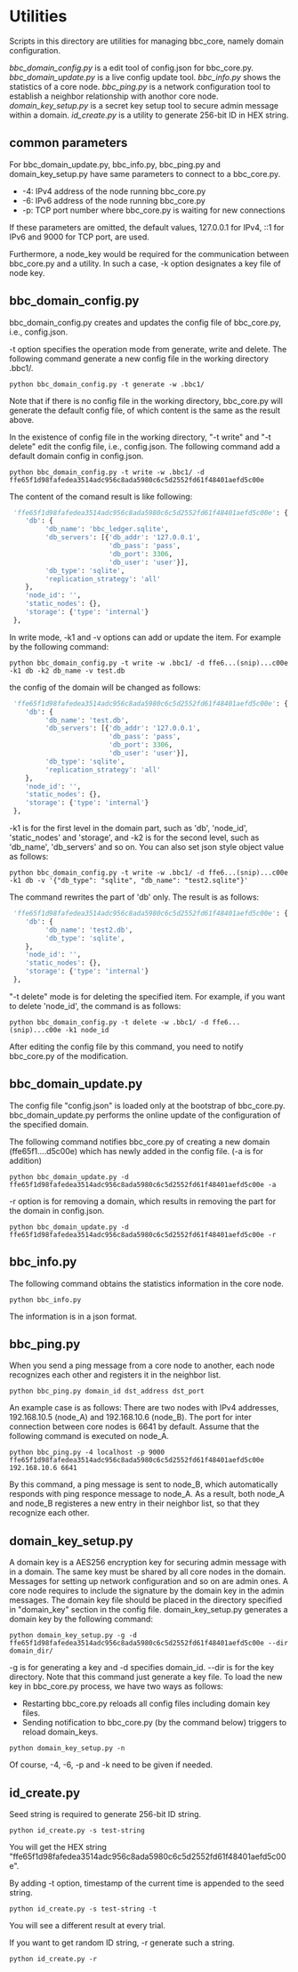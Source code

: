 Utilities
=========
Scripts in this directory are utilities for managing bbc_core, namely domain configuration.

*bbc\_domain\_config.py* is a edit tool of config.json for bbc_core.py. *bbc\_domain\_update.py* is a live config update tool. *bbc\_info.py* shows the statistics of a core node. *bbc\_ping.py* is a network configuration tool to establish a neighbor relationship with anothor core node. *domain\_key\_setup.py* is a secret key setup tool to secure admin message within a domain. *id\_create.py* is a utility to generate 256-bit ID in HEX string.


## common parameters

For bbc\_domain\_update.py, bbc\_info.py, bbc\_ping.py and domain\_key\_setup.py have same parameters to connect to a bbc\_core.py.

* -4: IPv4 address of the node running bbc\_core.py
* -6: IPv6 address of the node running bbc\_core.py
* -p: TCP port number where bbc_core.py is waiting for new connections

If these parameters are omitted, the default values, 127.0.0.1 for IPv4, ::1 for IPv6 and 9000 for TCP port, are used.

Furthermore, a node\_key would be required for the communication between bbc_core.py and a utility. In such a case, -k option designates a key file of node key.

## bbc\_domain\_config.py

bbc\_domain\_config.py creates and updates the config file of bbc_core.py, i.e., config.json.

-t option specifies the operation mode from generate, write and delete. The following command generate a new config 
file in the working directory .bbc1/.
```
python bbc_domain_config.py -t generate -w .bbc1/
```
Note that if there is no config file in the working directory, bbc\_core.py will generate the default config file, of
 which content is the same as the result above.

In the existence of config file in the working directory, "-t write" and "-t delete" edit the config file, i.e., 
config.json. The following command add a default domain config in config.json. 
```
python bbc_domain_config.py -t write -w .bbc1/ -d ffe65f1d98fafedea3514adc956c8ada5980c6c5d2552fd61f48401aefd5c00e 
``` 
The content of the comand result is like following:
```python
 'ffe65f1d98fafedea3514adc956c8ada5980c6c5d2552fd61f48401aefd5c00e': {
    'db': {
         'db_name': 'bbc_ledger.sqlite',
         'db_servers': [{'db_addr': '127.0.0.1',
                         'db_pass': 'pass',
                         'db_port': 3306,
                         'db_user': 'user'}],
         'db_type': 'sqlite',
         'replication_strategy': 'all'
    },
    'node_id': '',
    'static_nodes': {},
    'storage': {'type': 'internal'}
 },
```

In write mode, -k1 and -v options can add or update the item. For example by the following command:
```
python bbc_domain_config.py -t write -w .bbc1/ -d ffe6...(snip)...c00e -k1 db -k2 db_name -v test.db
```
the config of the domain will be changed as follows:
```python
 'ffe65f1d98fafedea3514adc956c8ada5980c6c5d2552fd61f48401aefd5c00e': {
    'db': {
         'db_name': 'test.db',
         'db_servers': [{'db_addr': '127.0.0.1',
                         'db_pass': 'pass',
                         'db_port': 3306,
                         'db_user': 'user'}],
         'db_type': 'sqlite',
         'replication_strategy': 'all'
    },
    'node_id': '',
    'static_nodes': {},
    'storage': {'type': 'internal'}
 },
```
-k1 is for the first level in the domain part, such as 'db', 'node_id', 'static_nodes' and 'storage', and -k2 is for 
the second level, such as 'db_name', 'db_servers' and so on. You can also set json style object value as follows:
```
python bbc_domain_config.py -t write -w .bbc1/ -d ffe6...(snip)...c00e -k1 db -v '{"db_type": "sqlite", "db_name": "test2.sqlite"}'
```
The command rewrites the part of 'db' only. The result is as follows:
```python
 'ffe65f1d98fafedea3514adc956c8ada5980c6c5d2552fd61f48401aefd5c00e': {
    'db': {
         'db_name': 'test2.db',
         'db_type': 'sqlite',
    },
    'node_id': '',
    'static_nodes': {},
    'storage': {'type': 'internal'}
 },
```

"-t delete" mode is for deleting the specified item. For example, if you want to delete 'node_id', the command is as 
follows:
```
python bbc_domain_config.py -t delete -w .bbc1/ -d ffe6...(snip)...c00e -k1 node_id
```

After editing the config file by this command, you need to notify bbc\_core.py of the modification.


## bbc\_domain\_update.py

The config file "config.json" is loaded only at the bootstrap of bbc_core.py. bbc\_domain\_update.py performs the 
online update of the configuration of the specified domain.

The following command notifies bbc_core.py of creating a new domain (ffe65f1....d5c00e) which has newly added in the 
config file. (-a is for addition)
```
python bbc_domain_update.py -d ffe65f1d98fafedea3514adc956c8ada5980c6c5d2552fd61f48401aefd5c00e -a
```

-r option is for removing a domain, which results in removing the part for the domain in config.json.
```
python bbc_domain_update.py -d ffe65f1d98fafedea3514adc956c8ada5980c6c5d2552fd61f48401aefd5c00e -r
```


## bbc\_info.py

The following command obtains the statistics information in the core node.

```
python bbc_info.py
```
The information is in a json format.


## bbc\_ping.py

When you send a ping message from a core node to another, each node recognizes each other and registers it in the neighbor list.
```
python bbc_ping.py domain_id dst_address dst_port
```

An example case is as follows:
There are two nodes with IPv4 addresses, 192.168.10.5 (node_A) and 192.168.10.6 (node_B). The port for inter connection between core nodes is 6641 by default. Assume that the following command is executed on node_A.
```
python bbc_ping.py -4 localhost -p 9000 ffe65f1d98fafedea3514adc956c8ada5980c6c5d2552fd61f48401aefd5c00e 192.168.10.6 6641
```

By this command, a ping message is sent to node_B, which automatically responds with ping responce message to node_A. As a result, both node_A and node_B registeres a new entry in their neighbor list, so that they recognize each other.

## domain\_key\_setup.py

A domain key is a AES256 encryption key for securing admin message with in a domain. The same key must be shared by all core nodes in the domain. Messages for setting up network configuration and so on are admin ones. A core node requires to include the signature by the domain key in the admin messages.
The domain key file should be placed in the directory specified in "domain_key" section in the config file. domain\_key\_setup.py generates a domain key by the following command:
```
python domain_key_setup.py -g -d ffe65f1d98fafedea3514adc956c8ada5980c6c5d2552fd61f48401aefd5c00e --dir domain_dir/
```
-g is for generating a key and -d specifies domain_id. --dir is for the key directory. Note that this command just generate a key file. To load the new key in bbc_core.py process, we have two ways as follows:
* Restarting bbc_core.py reloads all config files including domain key files.
* Sending notification to bbc_core.py (by the command below) triggers to reload domain_keys.
```
python domain_key_setup.py -n
```
Of course, -4, -6, -p and -k need to be given if needed.


## id\_create.py

Seed string is required to generate 256-bit ID string.
```
python id_create.py -s test-string
```
You will get the HEX string "ffe65f1d98fafedea3514adc956c8ada5980c6c5d2552fd61f48401aefd5c00e".

By adding -t option, timestamp of the current time is appended to the seed string.
```
python id_create.py -s test-string -t
```
You will see a different result at every trial.

If you want to get random ID string, -r generate such a string.
```
python id_create.py -r
```
